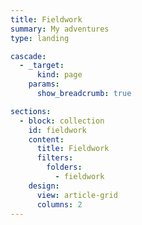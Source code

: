 ```yaml
---
title: Fieldwork
summary: My adventures
type: landing

cascade:
  - _target:
      kind: page
    params:
      show_breadcrumb: true

sections:
  - block: collection
    id: fieldwork
    content:
      title: Fieldwork
      filters:
        folders:
          - fieldwork
    design:
      view: article-grid
      columns: 2
---
```

